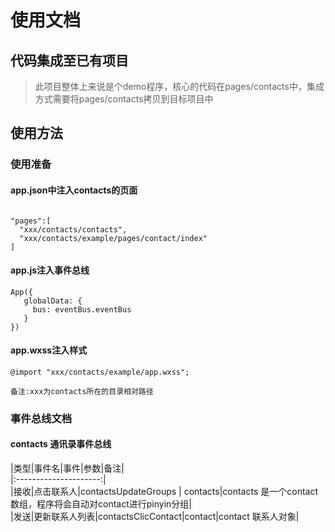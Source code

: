 # 使用文档
## 代码集成至已有项目
> 此项目整体上来说是个demo程序，核心的代码在pages/contacts中，集成方式需要将pages/contacts拷贝到目标项目中
## 使用方法
### 使用准备
#### app.json中注入contacts的页面
```

"pages":[
  "xxx/contacts/contacts",
  "xxx/contacts/example/pages/contact/index"
]
```
#### app.js注入事件总线
```
App({
   globalData: {
     bus: eventBus.eventBus
   }
})
```
#### app.wxss注入样式
```
@import "xxx/contacts/example/app.wxss";
```
`备注:xxx为contacts所在的目录相对路径`

### 事件总线文档

#### contacts 通讯录事件总线


|类型|事件名|事件|参数|备注|  
|:---------------------:|  
|接收|点击联系人|contactsUpdateGroups | contacts|contacts 是一个contact数组，程序将会自动对contact进行pinyin分组|  
|发送|更新联系人列表|contactsClicContact|contact|contact 联系人对象|  
  


